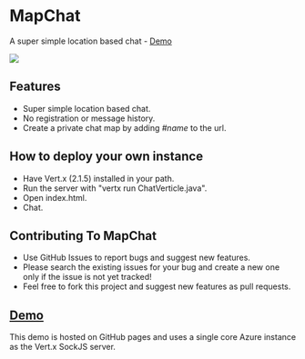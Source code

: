 # MapChat
A super simple location based chat - [Demo](http://idoco.github.io/map-chat)

![](https://raw.githubusercontent.com/idoco/map-chat/master/map-chat.png)

## Features
- Super simple location based chat.
- No registration or message history.
- Create a private chat map by adding <i>#name</i> to the url.

## How to deploy your own instance
- Have Vert.x (2.1.5) installed in your path.
- Run the server with "vertx run ChatVerticle.java".
- Open index.html.
- Chat.

## Contributing To MapChat
- Use GitHub Issues to report bugs and suggest new features. 
- Please search the existing issues for your bug and create a new one only if the issue is not yet tracked!
- Feel free to fork this project and suggest new features as pull requests.

## [Demo](http://idoco.github.io/map-chat)
This demo is hosted on GitHub pages and uses a single core Azure instance as the Vert.x SockJS server.
